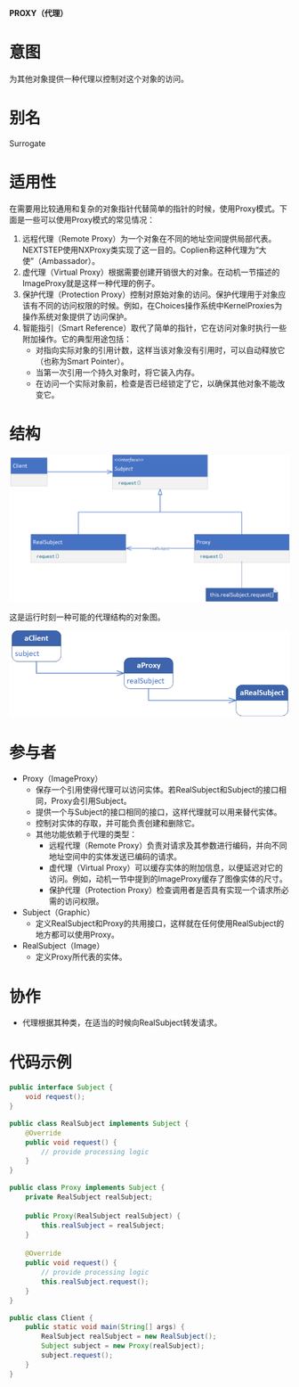 **PROXY（代理）**

# 意图

为其他对象提供一种代理以控制对这个对象的访问。

# 别名

Surrogate

# 适用性

在需要用比较通用和复杂的对象指针代替简单的指针的时候，使用Proxy模式。下面是一些可以使用Proxy模式的常见情况：

1. 远程代理（Remote Proxy）为一个对象在不同的地址空间提供局部代表。NEXTSTEP使用NXProxy类实现了这一目的。Coplien称这种代理为“大使”（Ambassador）。
1. 虚代理（Virtual Proxy）根据需要创建开销很大的对象。在动机一节描述的ImageProxy就是这样一种代理的例子。
1. 保护代理（Protection Proxy）控制对原始对象的访问。保护代理用于对象应该有不同的访问权限的时候。例如，在Choices操作系统中KernelProxies为操作系统对象提供了访问保护。
1. 智能指引（Smart Reference）取代了简单的指针，它在访问对象时执行一些附加操作。它的典型用途包括：
    * 对指向实际对象的引用计数，这样当该对象没有引用时，可以自动释放它（也称为Smart Pointer）。
    * 当第一次引用一个持久对象时，将它装入内存。
    * 在访问一个实际对象前，检查是否已经锁定了它，以确保其他对象不能改变它。

# 结构

![class diagram](./assets/class.png)

这是运行时刻一种可能的代理结构的对象图。

![object diagram](./assets/object.png)

# 参与者

* Proxy（ImageProxy）
    * 保存一个引用使得代理可以访问实体。若RealSubject和Subject的接口相同，Proxy会引用Subject。
    * 提供一个与Subject的接口相同的接口，这样代理就可以用来替代实体。
    * 控制对实体的存取，并可能负责创建和删除它。
    * 其他功能依赖于代理的类型：
        * 远程代理（Remote Proxy）负责对请求及其参数进行编码，并向不同地址空间中的实体发送已编码的请求。
        * 虚代理（Virtual Proxy）可以缓存实体的附加信息，以便延迟对它的访问。例如，动机一节中提到的ImageProxy缓存了图像实体的尺寸。
        * 保护代理（Protection Proxy）检查调用者是否具有实现一个请求所必需的访问权限。
* Subject（Graphic）
    * 定义RealSubject和Proxy的共用接口，这样就在任何使用RealSubject的地方都可以使用Proxy。
* RealSubject（Image）
    * 定义Proxy所代表的实体。

# 协作

* 代理根据其种类，在适当的时候向RealSubject转发请求。

# 代码示例

```java
public interface Subject {
    void request();
}
```

```java
public class RealSubject implements Subject {
    @Override
    public void request() {
        // provide processing logic
    }
}
```

```java
public class Proxy implements Subject {
    private RealSubject realSubject;

    public Proxy(RealSubject realSubject) {
        this.realSubject = realSubject;
    }

    @Override
    public void request() {
        // provide processing logic
        this.realSubject.request();
    }
}
```

```java
public class Client {
    public static void main(String[] args) {
        RealSubject realSubject = new RealSubject();
        Subject subject = new Proxy(realSubject);
        subject.request();
    }
}
```
